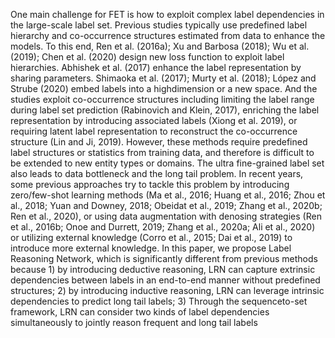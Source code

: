One main challenge for FET is how to exploit complex label dependencies in the large-scale label set. Previous studies typically use predefined label hierarchy and co-occurrence structures estimated from data to enhance the models. To this end, Ren et al. (2016a); Xu and Barbosa (2018); Wu et al. (2019); Chen et al. (2020) design new loss function to exploit label hierarchies. Abhishek et al. (2017) enhance the label representation by sharing parameters. Shimaoka et al. (2017); Murty et al. (2018); López and Strube (2020) embed labels into a highdimension or a new space. And the studies exploit co-occurrence structures including limiting the label range during label set prediction (Rabinovich and Klein, 2017), enriching the label representation by introducing associated labels (Xiong et al. 2019), or requiring latent label representation to reconstruct the co-occurrence structure (Lin and Ji, 2019). However, these methods require predefined label structures or statistics from training data, and therefore is difficult to be extended to new entity types or domains. The ultra fine-grained label set also leads to data bottleneck and the long tail problem. In recent years, some previous approaches try to tackle this problem by introducing zero/few-shot learning methods (Ma et al., 2016; Huang et al., 2016; Zhou et al., 2018; Yuan and Downey, 2018; Obeidat et al., 2019; Zhang et al., 2020b; Ren et al., 2020), or using data augmentation with denosing strategies (Ren et al., 2016b; Onoe and Durrett, 2019; Zhang et al., 2020a; Ali et al., 2020) or utilizing external knowledge (Corro et al., 2015; Dai et al., 2019) to introduce more external knowledge. In this paper, we propose Label Reasoning Network, which is significantly different from previous methods because 1) by introducing deductive reasoning, LRN can capture extrinsic dependencies between labels in an end-to-end manner without predefined structures; 2) by introducing inductive reasoning, LRN can leverage intrinsic dependencies to predict long tail labels; 3) Through the sequenceto-set framework, LRN can consider two kinds of label dependencies simultaneously to jointly reason frequent and long tail labels